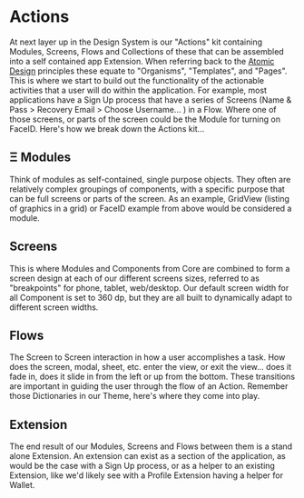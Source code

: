# Actions

At next layer up in the Design System is our "Actions" kit containing Modules, Screens, Flows and Collections of these that can be assembled into a self contained app Extension. When referring back to the [Atomic Design](https://bradfrost.com/blog/post/atomic-web-design/) principles these equate to "Organisms", "Templates", and "Pages". This is where we start to build out the functionality of the actionable activities that a user will do within the application. For example, most applications have a Sign Up process that have a series of Screens (Name & Pass > Recovery Email > Choose Username... ) in a Flow. Where one of those screens, or parts of the screen could be the Module for turning on FaceID.  Here's how we break down the Actions kit...

## **Ξ** Modules

Think of modules as self-contained, single purpose objects. They often are relatively complex groupings of components, with a specific purpose that can be full screens or parts of the screen. As an example, GridView (listing of graphics in a grid) or FaceID example from above would be considered a module.

## Screens

This is where Modules and Components from Core are combined to form a screen design at each of our different screens sizes, referred to as "breakpoints" for phone, tablet, web/desktop. Our default screen width for all Component is set to 360 dp, but they are all built to dynamically adapt to different screen widths.

## Flows

The Screen to Screen interaction in how a user accomplishes a task. How does the screen, modal, sheet, etc. enter the view, or exit the view... does it fade in, does it slide in from the left or up from the bottom. These transitions are important in guiding the user through the flow of an Action. Remember those Dictionaries in our Theme, here's where they come into play.

## Extension

The end result of our Modules, Screens and Flows between them is a stand alone Extension. An extension can exist as a section of the application, as would be the case with a Sign Up process, or as a helper to an existing Extension, like we'd likely see with a Profile Extension having a helper for Wallet.

